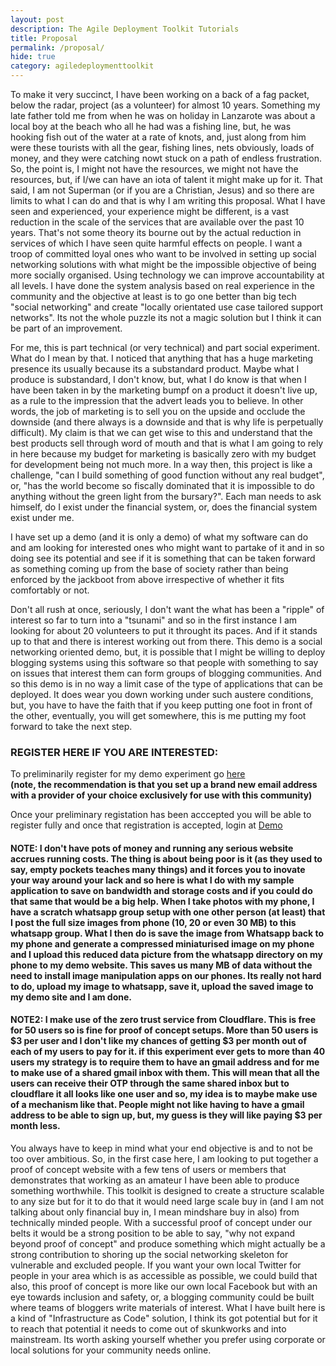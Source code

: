 ```yaml
---
layout: post
description: The Agile Deployment Toolkit Tutorials
title: Proposal
permalink: /proposal/
hide: true
category: agiledeploymenttoolkit
---
```


To make it very succinct, I have been working on a back of a fag packet, below the radar, project (as a volunteer) for almost 10 years. Something my late father told me from when he was on holiday in Lanzarote was about a local boy at the beach who all he had was a fishing line, but, he was hooking fish out of the water at a rate of knots, and, just along from him were these tourists with all the gear, fishing lines, nets obviously, loads of money, and they were catching nowt stuck on a path of endless frustration. So, the point is, I might not have the resources, we might not have the resources, but, if I/we can have an iota of talent it might make up for it. That said, I am not Superman (or if you are a Christian, Jesus) and so there are limits to what I can do and that is why I am writing this proposal. What I have seen and experienced, your experience might be different, is a vast reduction in the scale of the services that are available over the past 10 years. That's not some theory its bourne out by the actual reduction in services of which I have seen quite harmful effects on people. I want a troop of committed loyal ones who want to be involved in setting up social networking solutions with what might be the impossible objective of being more socially organised. Using technology we can improve accountability at all levels. I have done the system analysis based on real experience in the community and the objective at least is to go one better than big tech "social networking" and create "locally orientated use case tailored support networks". Its not the whole puzzle its not a magic solution but I think it can be part of an improvement.

For me, this is part technical (or very technical) and part social experiment. What do I mean by that. I noticed that anything that has a huge marketing presence its usually because its a substandard product. Maybe what I produce is substandard, I don't know, but, what I do know is that when I have been taken in by the marketing bumpf on a product it doesn't live up, as a rule to the impression that the advert leads you to believe. In other words, the job of marketing is to sell you on the upside and occlude the downside (and there always is a downside and that is why life is perpetually difficult). My claim is that we can get wise to this and understand that the best products sell through word of mouth and that is what I am going to rely in here because my budget for marketing is basically zero with my budget for development being not much more. In a way then, this project is like a challenge, "can I build something of good function without any real budget", or, "has the world become so fiscally dominated that it is impossible to do anything without the green light from the bursary?". Each man needs to ask himself, do I exist under the financial system, or, does the financial system exist under me. 

I have set up a demo (and it is only a demo) of what my software can do and am looking for interested ones who might want to partake of it and in so doing see its potential and see if it is something that can be taken forward as something coming up from the base of society rather than being enforced by the jackboot from above irrespective of whether it fits comfortably or not.  

Don't all rush at once, seriously, I don't want the what has been a "ripple" of interest so far to turn into a "tsunami" and so in the first instance I am looking for about 20 volunteers to put it throught its paces. And if it stands up to that and there is interest working out from there. This demo is a social networking oriented demo, but, it is possible that I might be willing to deploy blogging systems using this software so that people with something to say on issues that interest them can form groups of blogging communities. And so this demo is in no way a limit case of the type of applications that can be deployed. It does wear you down working under such austere conditions, but, you have to have the faith that if you keep putting one foot in front of the other, eventually, you will get somewhere, this is me putting my foot forward to take the next step.  

### REGISTER HERE IF YOU ARE INTERESTED:

To preliminarily register for my demo experiment go [here](https://docs.google.com/forms/d/e/1FAIpQLSeRVSFZK4vopoboQo01PBd9SYPRj_OirwgEYwJ0f_AOA0V4ow/viewform)  
**(note, the recommendation is that you set up a brand new email address with a provider of your choice exclusively for use with this community)**   
  
  
Once your preliminary registation has been acccepted you will be able to register fully and once that registration is accepted, login at [Demo](https://demo.nuocial.org.uk)    

#### NOTE: I don't have pots of money and running any serious website accrues running costs. The thing is about being poor is it (as they used to say, empty pockets teaches many things) and it forces you to inovate your way around your lack and so here is what I do with my sample application to save on bandwidth and storage costs and if you could do that same that would be a big help. When I take photos with my phone, I have a scratch whatsapp group setup with one other person (at least) that I post the full size images from phone (10, 20 or even 30 MB) to this whatsapp group. What I then do is save the image from Whatsapp back to my phone and generate a compressed miniaturised image on my phone and I upload this reduced data picture from the whatsapp directory on my phone to my demo website. This saves us many MB of data without the need to install image manipulation apps on our phones. Its really not hard to do, upload my image to whatsapp, save it, upload the saved image to my demo site and I am done. 

#### NOTE2: I make use of the zero trust service from Cloudflare. This is free for 50 users so is fine for proof of concept setups. More than 50 users is $3 per user and I don't like my chances of getting $3 per month out of each of my users to pay for it. **if** this experiment ever gets to more than 40 users my strategy is to require them to have an gmail address and for me to make use of a shared gmail inbox with them. This will mean that all the users can receive their OTP through the same shared inbox but to cloudflare it all looks like one user and so, my idea is to maybe make use of a mechanism like that. People might not like having to have a gmail address to be able to sign up, but, my guess is they will like paying $3 per month less. 

You always have to keep in mind what your end objective is and to not be too over ambitious. So, in the first case here, I am looking to put together a proof of concept website with a few tens of users or members that demonstrates that working as an amateur I have been able to produce something worthwhile. This toolkit is designed to create a structure scalable to any size but for it to do that it would need large scale buy in (and I am not talking about only financial buy in, I mean mindshare buy in also) from technically minded people. With a successful proof of concept under our belts it would be a strong position to be able to say, "why not expand beyond proof of concept" and produce something which might actually be a strong contribution to shoring up the social networking skeleton for vulnerable and excluded people. If you want your own local Twitter for people in your area which is as accessible as possible, we could build that also, this proof of concept is more like our own local Facebook but with an eye towards inclusion and safety, or, a blogging community could be built where teams of bloggers write materials of interest. What I have built here is a kind of "Infrastructure as Code" solution, I think its got potential but for it to reach that potential it needs to come out of skunkworks and into mainstream. Its worth asking yourself whether you prefer using corporate or local solutions for your community needs online. 
